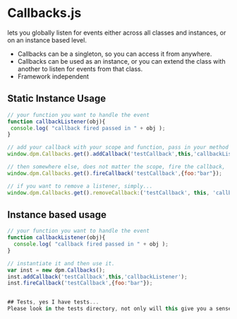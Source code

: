 # Callbacks.js
lets you globally listen for events either across all classes and instances, or on an instance based level.

- Callbacks can be a singleton, so you can access it from anywhere.
- Callbacks can be used as an instance, or you can extend the class with another to listen for events from that class.
- Framework independent

## Static Instance Usage

````javascript
// your function you want to handle the event
function callbackListener(obj){
 console.log( "callback fired passed in " + obj );
}

// add your callback with your scope and function, pass in your method as a string
window.dpm.Callbacks.get().addCallback('testCallback',this,'callbackListener');

// then somewhere else, does not matter the scope, fire the callback,
window.dpm.Callbacks.get().fireCallback('testCallback',{foo:"bar"});

// if you want to remove a listener, simply...
window.dpm.Callbacks.get().removeCallback:('testCallback', this, 'callbackListener');
````

## Instance based usage

````javascript
// your function you want to handle the event
function callbackListener(obj){
  console.log( "callback fired passed in " + obj );
}

// instantiate it and then use it.
var inst = new dpm.Callbacks();
inst.addCallback('testCallback',this,'callbackListener');
inst.fireCallback('testCallback',{foo:"bar"});


## Tests, yes I have tests...
Please look in the tests directory, not only will this give you a sense of the use cases, but verifies that this class is working as advertised. If you do any pull requests, please add more tests for new features.